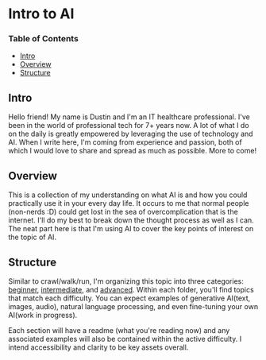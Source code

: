 # Intro to AI


### Table of Contents
- [Intro](#intro)
- [Overview](#overview)
- [Structure](#structure)


##  Intro
Hello friend! My name is Dustin and I'm an IT healthcare professional. I've been in the world of professional tech for 7+ years now. A lot of what I do on the daily is greatly empowered by leveraging the use of technology and AI. When I write here, I'm coming from experience and passion, both of which I would love to share and spread as much as possible. More to come!


## Overview
This is a collection of my understanding on what AI is and how you could practically use it in your every day life. It occurs to me that normal people (non-nerds :D) could get lost in the sea of overcomplication that is the internet. I'll do my best to break down the thought process as well as I can. The neat part here is that I'm using AI to cover the key points of interest on the topic of AI. 


## Structure
Similar to crawl/walk/run, I'm organizing this topic into three categories: [beginner](https://github.com/GoatEXE/Intro-to-AI/tree/main/1-Beginner), [intermediate](https://github.com/GoatEXE/Intro-to-AI/tree/main/2-Intermediate), and [advanced](https://github.com/GoatEXE/Intro-to-AI/tree/main/3-Advanced). Within each folder, you'll find topics that match each difficulty. You can expect examples of generative AI(text, images, audio), natural language processing, and even fine-tuning your own AI(work in progress).

Each section will have a readme (what you're reading now) and any associated examples will also be contained within the active difficulty. I intend accessibility and clarity to be key assets overall.   

